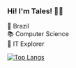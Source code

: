 ### Hi! I'm Tales! 👋🏼

📍 Brazil<br>
📚 Computer Science<br>
🚀 IT Explorer

[![Top Langs](https://github-readme-stats.vercel.app/api/top-langs/?username=talesricr&layout=compact)](https://github.com/anuraghazra/github-readme-stats)


